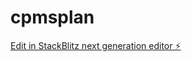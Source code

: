 # cpmsplan

[Edit in StackBlitz next generation editor ⚡️](https://stackblitz.com/~/github.com/greengorilla5678/cpmsplan)